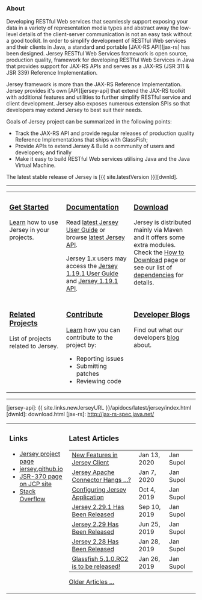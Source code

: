 <h3>About</h3>

Developing RESTful Web services that seamlessly support exposing your data in a
variety of representation media types and abstract away the low-level details
of the client-server communication is not an easy task without a good toolkit.
In order to simplify development of RESTful Web services and their clients in Java,
a standard and portable [JAX-RS API][jax-rs] has been designed.
Jersey RESTful Web Services framework is open source, production quality,
framework for developing RESTful Web Services in Java that provides support for
JAX-RS APIs and serves as a JAX-RS (JSR 311 & JSR 339) Reference Implementation.

Jersey framework is more than the JAX-RS Reference Implementation. Jersey provides
it's own [API][jersey-api] that extend the JAX-RS toolkit with additional features
and utilities to further simplify RESTful service and client development. Jersey
also exposes numerous extension SPIs so that developers may extend Jersey to best
suit their needs.

Goals of Jersey project can be summarized in the following points:

*   Track the JAX-RS API and provide regular releases of production quality
    Reference Implementations that ships with GlassFish;
*   Provide APIs to extend Jersey & Build a community of users and developers;
    and finally
*   Make it easy to build RESTful Web services utilising Java and the
    Java Virtual Machine.

The latest stable release of Jersey is [{{ site.latestVersion }}][dwnld].

---

<table style="border:none;">
<tr>
<td  style="width:30%;border:none;vertical-align: top;">
<h3><a class="headerlink" href="{{ site.links.newJerseyURL }}/documentation/latest/getting-started.html">
    <var class="icon-compass"></var> Get Started
</a></h3>

<a href ="{{ site.links.newJerseyURL }}/documentation/latest/getting-started.html">Learn</a> how to use Jersey in your projects.
</td><td style="border:none;vertical-align: top;">

<h3><a class="headerlink" href="{{ site.links.newJerseyURL }}/documentation/latest/index.html">
    <var class="icon-book"></var> Documentation
</a></h3>

Read  <a href="{{ site.links.newJerseyURL }}/documentation/latest/index.html">latest Jersey User Guide</a> or browse <a href="{{ site.links.newJerseyURL }}/apidocs/latest/jersey/index.html">latest Jersey API</a>.

Jersey 1.x users may access the <a href="{{ site.links.newJerseyURL }}/documentation/1.19.1/index.html">Jersey 1.19.1 User Guide</a> and <a href="{{ site.links.newJerseyURL }}/apidocs/1.19.1/jersey/index.html">Jersey 1.19.1 API</a>.
</td><td style="border:none;vertical-align: top;">

<h3><a class="headerlink" href="download.html">
    <var class="icon-cloud-download"></var> Download
</a></h3>

Jersey is distributed mainly via Maven and it offers some extra modules.
Check the <a href="download.html">How to Download</a> page or see our list of <a href="{{ site.links.newJerseyURL }}/documentation/latest/modules-and-dependencies.html">dependencies</a> for details.
</td></tr>
<tr><td style="border:none;vertical-align: top;">
<h3><a class="headerlink" href="related.html">
    <var class="icon-tags"></var> Related Projects
</a></h3>

List of projects related to Jersey.

</td><td style="border:none;vertical-align: top;">
<h3><a class="headerlink" href="contribute.html">
    <var class="icon-group"></var> Contribute
</a></h3>

<a href="contribute.html">Learn</a> how you can contribute to the project by:
<ul class="icons-ul">
    <li><var class="icon-li icon-bug"></var> Reporting issues</li>
    <li><var class="icon-li icon-code-fork"></var> Submitting patches</li>
    <li><var class="icon-li icon-eye-open"></var> Reviewing code</li>
</ul>

</td><td style="border:none;vertical-align: top;">
<h3><a class="headerlink" href="bloggers.html">
    <var class="icon-rss"></var> Developer Blogs
</a></h3>

Find out what our developers <a href="bloggers.html">blog</a> about.
</td></tr>
</table>

---

[jersey-api]: {{ site.links.newJerseyURL }}/apidocs/latest/jersey/index.html
[dwnld]: download.html
[jax-rs]: http://jax-rs-spec.java.net/

<table style="border:none">
<tr>
<td style="width: 30%;
               text-align: start;
               vertical-align: top;
               border:none;">
<h3> <a name="Links"></a>Links</h3>

- <a href="https://projects.eclipse.org/projects/ee4j.jersey">Jersey project page</a><br/>
- <a href="{{ site.links.newJerseyURL }}">jersey.github.io</a><br/>
- <a href="https://jcp.org/en/jsr/detail?id=370">JSR-370 page on JCP site</a><br/>
- <a href="https://stackoverflow.com/questions/tagged/jersey">Stack Overflow</a><br/>
</td>
 <td style="border:none;width:70%">
 <h3>Latest Articles</h3>

<table>
<tr> <td> <a class="article" href="{{ site.links.honzablog }}/?p=171" target="_blank">New Features in Jersey Client</a>                         </td><td> Jan 13, 2020 </td><td> Jan Supol </td> </tr>
<tr> <td> <a class="article" href="{{ site.links.honzablog }}/?p=164" target="_blank">Jersey Apache Connector Hangs …?</a>                      </td><td> Jan 7, 2020 </td><td> Jan Supol </td> </tr>
<tr> <td> <a class="article" href="{{ site.links.honzablog }}/?p=150" target="_blank">Configuring Jersey Application</a>                        </td><td> Oct 4, 2019 </td><td> Jan Supol </td> </tr>
<tr> <td> <a class="article" href="{{ site.links.honzablog }}/?p=147" target="_blank">Jersey 2.29.1 Has Been Released</a>                       </td><td> Sep 10, 2019 </td><td> Jan Supol </td> </tr>
<tr> <td> <a class="article" href="{{ site.links.honzablog }}/?p=144" target="_blank">Jersey 2.29 Has Been Released</a>                         </td><td> Jun 25, 2019 </td><td> Jan Supol </td> </tr>
<tr> <td> <a class="article" href="{{ site.links.honzablog }}/?p=130" target="_blank">Jersey 2.28 Has Been Released</a>                         </td><td> Jan 28, 2019 </td><td> Jan Supol </td> </tr>
<tr> <td> <a class="article" href="{{ site.links.honzablog }}/?p=131" target="_blank">Glassfish 5.1.0.RC2 is to be released!</a>                </td><td> Jan 26, 2019 </td><td> Jan Supol </td> </tr>
</table>


<a href="older-articles.html">Older Articles &hellip;</a>

 </td></tr>
    </table>
